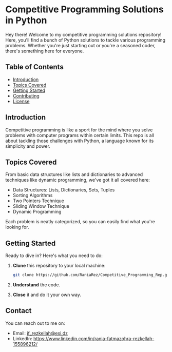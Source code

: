 # Competitive Programming Solutions in Python

Hey there! Welcome to my competitive programming solutions repository! Here, you'll find a bunch of Python solutions to tackle various programming problems. Whether you're just starting out or you're a seasoned coder, there's something here for everyone.

## Table of Contents

- [Introduction](#introduction)
- [Topics Covered](#topics-covered)
- [Getting Started](#getting-started)
- [Contributing](#contributing)
- [License](#license)

## Introduction

Competitive programming is like a sport for the mind where you solve problems with computer programs within certain limits. This repo is all about tackling those challenges with Python, a language known for its simplicity and power.

## Topics Covered

From basic data structures like lists and dictionaries to advanced techniques like dynamic programming, we've got it all covered here:

- Data Structures: Lists, Dictionaries, Sets, Tuples
- Sorting Algorithms
- Two Pointers Technique
- Sliding Window Technique
- Dynamic Programming

Each problem is neatly categorized, so you can easily find what you're looking for.

## Getting Started

Ready to dive in? Here's what you need to do:

1. **Clone** this repository to your local machine:

   ```bash
   git clone https://github.com/RaniaRez/Competitive_Programming_Rep.git

2. **Understand** the code.
3. **Close** it and do it your own way.

## Contact
You can reach out to me on:
- Email: jf_rezkellah@esi.dz
- LinkedIn: https://www.linkedin.com/in/rania-fatmazohra-rezkellah-155896212/

